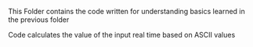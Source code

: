 This Folder contains the code written for understanding basics learned in the previous folder

Code calculates the value of the input real time based on ASCII values

